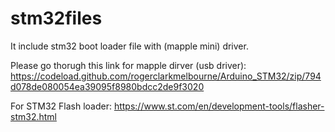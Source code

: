 # stm32files
It include stm32 boot loader file with (mapple mini)  driver.

Please go thorugh this link for mapple dirver (usb driver):
https://codeload.github.com/rogerclarkmelbourne/Arduino_STM32/zip/794d078de080054ea39095f8980bdcc2de9f3020

For STM32 Flash loader:
https://www.st.com/en/development-tools/flasher-stm32.html
